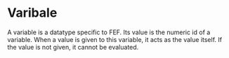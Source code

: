 # Varibale

A variable is a datatype specific to FEF. Its value is the numeric id of a variable. When a value is given to this variable, it acts as the value itself. If the value is not given, it cannot be evaluated.